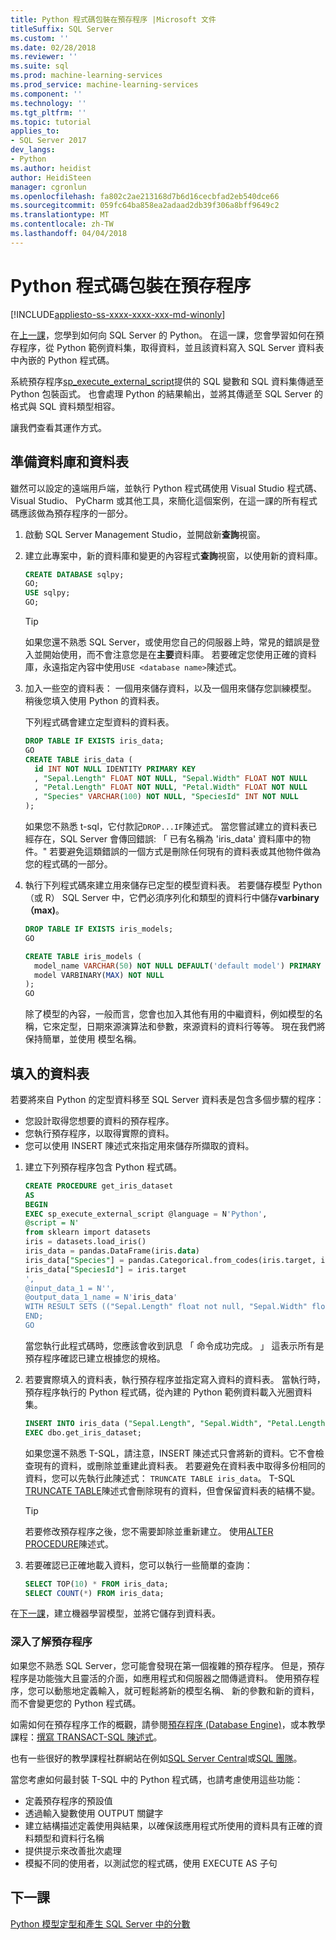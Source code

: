 ```yaml
---
title: Python 程式碼包裝在預存程序 |Microsoft 文件
titleSuffix: SQL Server
ms.custom: ''
ms.date: 02/28/2018
ms.reviewer: ''
ms.suite: sql
ms.prod: machine-learning-services
ms.prod_service: machine-learning-services
ms.component: ''
ms.technology: ''
ms.tgt_pltfrm: ''
ms.topic: tutorial
applies_to:
- SQL Server 2017
dev_langs:
- Python
ms.author: heidist
author: HeidiSteen
manager: cgronlun
ms.openlocfilehash: fa802c2ae213168d7b6d16cecbfad2eb540dce66
ms.sourcegitcommit: 059fc64ba858ea2adaad2db39f306a8bff9649c2
ms.translationtype: MT
ms.contentlocale: zh-TW
ms.lasthandoff: 04/04/2018
---
```

# <a name="wrap-python-code-in-a-stored-procedure"></a>Python 程式碼包裝在預存程序
[!INCLUDE[appliesto-ss-xxxx-xxxx-xxx-md-winonly](../../includes/appliesto-ss-xxxx-xxxx-xxx-md-winonly.md)]

在[上一課](run-python-using-t-sql.md)，您學到如何向 SQL Server 的 Python。 在這一課，您會學習如何在預存程序，從 Python 範例資料集，取得資料，並且該資料寫入 SQL Server 資料表中內嵌的 Python 程式碼。

系統預存程序[sp_execute_external_script](../../relational-databases/system-stored-procedures/sp-execute-external-script-transact-sql.md)提供的 SQL 變數和 SQL 資料集傳遞至 Python 包裝函式。 也會處理 Python 的結果輸出，並將其傳遞至 SQL Server 的格式與 SQL 資料類型相容。

讓我們查看其運作方式。

## <a name="prepare-the-database-and-tables"></a>準備資料庫和資料表

雖然可以設定的遠端用戶端，並執行 Python 程式碼使用 Visual Studio 程式碼、 Visual Studio、 PyCharm 或其他工具，來簡化這個案例，在這一課的所有程式碼應該做為預存程序的一部分。

1. 啟動 SQL Server Management Studio，並開啟新**查詢**視窗。  

2. 建立此專案中，新的資料庫和變更的內容程式**查詢**視窗，以使用新的資料庫。

    ```sql
    CREATE DATABASE sqlpy;
    GO;
    USE sqlpy;
    GO;
    ```

    > [!TIP] 
    > 如果您還不熟悉 SQL Server，或使用您自己的伺服器上時，常見的錯誤是登入並開始使用，而不會注意您是在**主要**資料庫。 若要確定您使用正確的資料庫，永遠指定內容中使用`USE <database name>`陳述式。

3. 加入一些空的資料表： 一個用來儲存資料，以及一個用來儲存您訓練模型。 稍後您填入使用 Python 的資料表。

    下列程式碼會建立定型資料的資料表。

    ```sql
    DROP TABLE IF EXISTS iris_data;
    GO
    CREATE TABLE iris_data (
      id INT NOT NULL IDENTITY PRIMARY KEY
      , "Sepal.Length" FLOAT NOT NULL, "Sepal.Width" FLOAT NOT NULL
      , "Petal.Length" FLOAT NOT NULL, "Petal.Width" FLOAT NOT NULL
      , "Species" VARCHAR(100) NOT NULL, "SpeciesId" INT NOT NULL
    );
    ```

    如果您不熟悉 t-sql，它付款記`DROP...IF`陳述式。 當您嘗試建立的資料表已經存在，SQL Server 會傳回錯誤: 「 已有名稱為 'iris_data' 資料庫中的物件。" 若要避免這類錯誤的一個方式是刪除任何現有的資料表或其他物件做為您的程式碼的一部分。

4. 執行下列程式碼來建立用來儲存已定型的模型資料表。 若要儲存模型 Python （或 R） SQL Server 中，它們必須序列化和類型的資料行中儲存**varbinary （max)**。 

    ```sql
    DROP TABLE IF EXISTS iris_models;
    GO
    
    CREATE TABLE iris_models (
      model_name VARCHAR(50) NOT NULL DEFAULT('default model') PRIMARY KEY,
      model VARBINARY(MAX) NOT NULL
    );
    GO
    ```

    除了模型的內容，一般而言，您會也加入其他有用的中繼資料，例如模型的名稱，它來定型，日期來源演算法和參數，來源資料的資料行等等。 現在我們將保持簡單，並使用 模型名稱。

## <a name="populate-the-table"></a>填入的資料表

若要將來自 Python 的定型資料移至 SQL Server 資料表是包含多個步驟的程序：

+ 您設計取得您想要的資料的預存程序。
+ 您執行預存程序，以取得實際的資料。
+ 您可以使用 INSERT 陳述式來指定用來儲存所擷取的資料。

1. 建立下列預存程序包含 Python 程式碼。 

    ```sql
    CREATE PROCEDURE get_iris_dataset
    AS
    BEGIN
    EXEC sp_execute_external_script @language = N'Python', 
    @script = N'
    from sklearn import datasets
    iris = datasets.load_iris()
    iris_data = pandas.DataFrame(iris.data)
    iris_data["Species"] = pandas.Categorical.from_codes(iris.target, iris.target_names)
    iris_data["SpeciesId"] = iris.target
    ', 
    @input_data_1 = N'', 
    @output_data_1_name = N'iris_data'
    WITH RESULT SETS (("Sepal.Length" float not null, "Sepal.Width" float not null, "Petal.Length" float not null, "Petal.Width" float not null, "Species" varchar(100) not null, "SpeciesId" int not null));
    END;
    GO
    ```

    當您執行此程式碼時，您應該會收到訊息 「 命令成功完成。 」 這表示所有是預存程序確認已建立根據您的規格。

2. 若要實際填入的資料表，執行預存程序並指定寫入資料的資料表。 當執行時，預存程序執行的 Python 程式碼，從內建的 Python 範例資料載入光圈資料集。

    ```sql
    INSERT INTO iris_data ("Sepal.Length", "Sepal.Width", "Petal.Length", "Petal.Width", "Species", "SpeciesId")
    EXEC dbo.get_iris_dataset;
    ```

    如果您還不熟悉 T-SQL，請注意，INSERT 陳述式只會將新的資料。它不會檢查現有的資料，或刪除並重建此資料表。 若要避免在資料表中取得多份相同的資料，您可以先執行此陳述式： `TRUNCATE TABLE iris_data`。 T-SQL [TRUNCATE TABLE](https://docs.microsoft.com/sql/t-sql/statements/truncate-table-transact-sql)陳述式會刪除現有的資料，但會保留資料表的結構不變。

    > [!TIP]
    > 若要修改預存程序之後，您不需要卸除並重新建立。 使用[ALTER PROCEDURE](https://docs.microsoft.com/sql/t-sql/statements/alter-procedure-transact-sql)陳述式。 

3. 若要確認已正確地載入資料，您可以執行一些簡單的查詢：

    ```sql
    SELECT TOP(10) * FROM iris_data;
    SELECT COUNT(*) FROM iris_data;
    ```

在[下一課](../tutorials/train-score-using-python-in-tsql.md)，建立機器學習模型，並將它儲存到資料表。

### <a name="further-reading-about-stored-procedures"></a>深入了解預存程序

如果您不熟悉 SQL Server，您可能會發現在第一個複雜的預存程序。 但是，預存程序是功能強大且靈活的介面，如應用程式和伺服器之間傳遞資料。 使用預存程序，您可以動態地定義輸入，就可輕鬆將新的模型名稱、 新的參數和新的資料，而不會變更您的 Python 程式碼。

如需如何在預存程序工作的概觀，請參閱[預存程序 (Database Engine)](https://docs.microsoft.com/sql/relational-databases/stored-procedures/stored-procedures-database-engine)，或本教學課程：[撰寫 TRANSACT-SQL 陳述式](https://docs.microsoft.com/sql/t-sql/tutorial-writing-transact-sql-statements)。

也有一些很好的教學課程社群網站在例如[SQL Server Central](http://www.sqlservercentral.com/)或[SQL 團隊](http://www.sqlteam.com/)。

當您考慮如何最封裝 T-SQL 中的 Python 程式碼，也請考慮使用這些功能：

+ 定義預存程序的預設值
+ 透過輸入變數使用 OUTPUT 關鍵字
+ 建立結構描述定義使用與結果，以確保該應用程式所使用的資料具有正確的資料類型和資料行名稱
+ 提供提示來改善批次處理
+ 模擬不同的使用者，以測試您的程式碼，使用 EXECUTE AS 子句

## <a name="next-lesson"></a>下一課

[Python 模型定型和產生 SQL Server 中的分數](../tutorials/train-score-using-python-in-tsql.md)